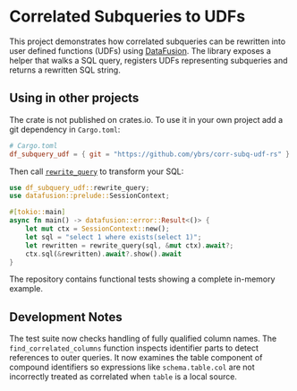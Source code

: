 # Correlated Subqueries to UDFs

This project demonstrates how correlated subqueries can be rewritten into user defined functions (UDFs) using [DataFusion](https://github.com/apache/arrow-datafusion).
The library exposes a helper that walks a SQL query, registers UDFs representing subqueries and returns a rewritten SQL string.

## Using in other projects

The crate is not published on crates.io. To use it in your own project add a git dependency in `Cargo.toml`:

```toml
# Cargo.toml
df_subquery_udf = { git = "https://github.com/ybrs/corr-subq-udf-rs" }
```

Then call [`rewrite_query`](src/lib.rs) to transform your SQL:

```rust
use df_subquery_udf::rewrite_query;
use datafusion::prelude::SessionContext;

#[tokio::main]
async fn main() -> datafusion::error::Result<()> {
    let mut ctx = SessionContext::new();
    let sql = "select 1 where exists(select 1)";
    let rewritten = rewrite_query(sql, &mut ctx).await?;
    ctx.sql(&rewritten).await?.show().await
}
```

The repository contains functional tests showing a complete in-memory example.

## Development Notes

The test suite now checks handling of fully qualified column names. The
`find_correlated_columns` function inspects identifier parts to detect
references to outer queries. It now examines the table component of compound
identifiers so expressions like `schema.table.col` are not incorrectly treated
as correlated when `table` is a local source.
